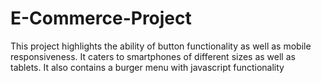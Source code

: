 # E-Commerce-Project

This project highlights the ability of button functionality as well as mobile responsiveness. It caters to smartphones of different sizes as well as tablets. It also contains a burger menu with javascript functionality
